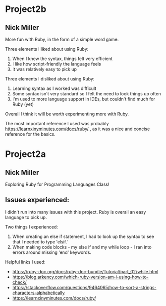 # Project2b
## Nick Miller

More fun with Ruby, in the form of a simple word game.

Three elements I liked about using Ruby:
1. When I knew the syntax, things felt very efficient
2. I like how script-friendly the language feels
3. It was relatively easy to pick up

Three elements I disliked about using Ruby:
1. Learning syntax as I worked was difficult
2. Some syntax isn't very standard so I felt the need to look things up often
3. I'm used to more language support in IDEs, but couldn't find much for Ruby (yet)

Overall I think it will be worth experimenting more with Ruby.

The most important reference I used was probably https://learnxinyminutes.com/docs/ruby/ , as it was a nice and concise reference for the basics.
# Project2a
## Nick Miller

Exploring Ruby for Programming Languages Class!

## Issues experienced:
I didn't run into many issues with this project. Ruby is overall an easy language to pick up. 

Two things I experienced:

1. When creating an else if statement, I had to look up the syntax to see that I needed to type 'elsif.'
2. When making code blocks - my else if and my while loop - I ran into errors around missing 'end' keywords.

Helpful links I used:

- https://ruby-doc.org/docs/ruby-doc-bundle/Tutorial/part_02/while.html
- https://blog.arkency.com/which-ruby-version-am-i-using-how-to-check/
- https://stackoverflow.com/questions/9464065/how-to-sort-a-strings-characters-alphabetically
- https://learnxinyminutes.com/docs/ruby/
